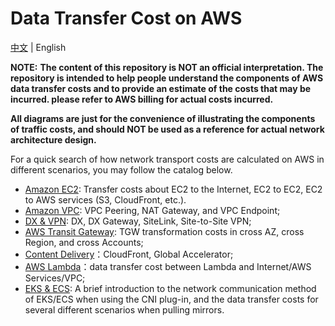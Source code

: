 # Data Transfer Cost on AWS
 
[中文](README.md) | English

**NOTE:** **The content of this repository is NOT an official interpretation. The repository is intended to help people understand the components of AWS data transfer costs and to provide an estimate of the costs that may be incurred. please refer to AWS billing for actual costs incurred.**

**All diagrams are just for the convenience of illustrating the components of traffic costs, and should NOT be used as a reference for actual network architecture design.**

For a quick search of how network transport costs are calculated on AWS in different scenarios, you may follow the catalog below. 

- [Amazon EC2](Compute/EC2/EC2-EN.md): Transfer costs about EC2 to the Internet, EC2 to EC2, EC2 to AWS services (S3, CloudFront, etc.).
- [Amazon VPC](Networking/VPC/VPC-EN.md): VPC Peering, NAT Gateway, and VPC Endpoint;
- [DX & VPN](Networking/Connection/Connection-EN.md): DX, DX Gateway, SiteLink, Site-to-Site VPN;
- [AWS Transit Gateway](Networking/TGW/TGW-EN.md): TGW transformation costs in cross AZ, cross Region, and cross Accounts;
- [Content Delivery](Networking/ContentDelivery/ContentDelivery-EN.md)：CloudFront, Global Accelerator;
- [AWS Lambda](Compute/Lambda/Lambda-EN.md)：data transfer cost between Lambda and Internet/AWS Services/VPC;
- [EKS & ECS](Compute/Container/Container-EN.md): A brief introduction to the network communication method of EKS/ECS when using the CNI plug-in, and the data transfer costs for several different scenarios when pulling mirrors.